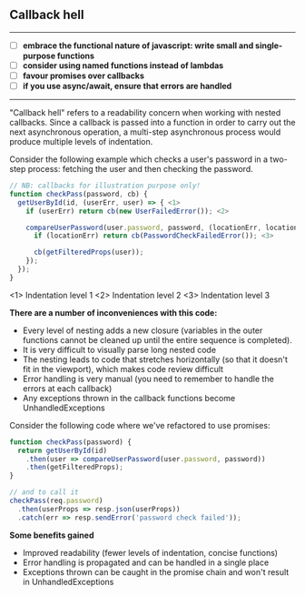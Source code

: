 ## Callback hell

------
- [ ] **embrace the functional nature of javascript: write small and single-purpose functions**
- [ ] **consider using named functions instead of lambdas**
- [ ] **favour promises over callbacks**
- [ ] **if you use async/await, ensure that errors are handled**
------

"Callback hell" refers to a readability concern when working with nested callbacks. Since a callback is passed into a function in order to carry out the next asynchronous operation, a multi-step asynchronous process would produce multiple levels of indentation.

Consider the following example which checks a user's password in a two-step process: fetching the user and then checking the password.

```javascript
// NB: callbacks for illustration purpose only!
function checkPass(password, cb) {
  getUserById(id, (userErr, user) => { <1>
    if (userErr) return cb(new UserFailedError()); <2>

    compareUserPassword(user.password, password, (locationErr, location) => {
      if (locationErr) return cb(PasswordCheckFailedError()); <3>

      cb(getFilteredProps(user));
    });
  });
}
```
<1> Indentation level 1
<2> Indentation level 2
<3> Indentation level 3

**There are a number of inconveniences with this code:**
* Every level of nesting adds a new closure (variables in the outer functions cannot be cleaned up until the entire sequence is completed).
* It is very difficult to visually parse long nested code
* The nesting leads to code that stretches horizontally (so that it doesn't fit in the viewport), which makes code review difficult
* Error handling is very manual (you need to remember to handle the errors at each callback)
* Any exceptions thrown in the callback functions become UnhandledExceptions

Consider the following code where we've refactored to use promises:

```javascript
function checkPass(password) {
  return getUserById(id)
    .then(user => compareUserPassword(user.password, password))
    .then(getFilteredProps);
}

// and to call it
checkPass(req.password)
  .then(userProps => resp.json(userProps))
  .catch(err => resp.sendError('password check failed'));
```

**Some benefits gained**
* Improved readability (fewer levels of indentation, concise functions)
* Error handling is propagated and can be handled in a single place
* Exceptions thrown can be caught in the promise chain and won't result in UnhandledExceptions
